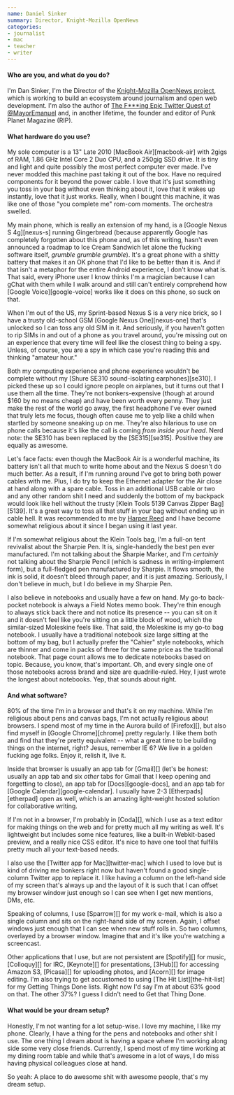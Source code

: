 ```yaml
---
name: Daniel Sinker
summary: Director, Knight-Mozilla OpenNews
categories:
- journalist
- mac
- teacher
- writer
---
```


#### Who are you, and what do you do?

I'm Dan Sinker, I'm the Director of the [Knight-Mozilla OpenNews project](http://mozillaopennews.org/ "A hacker-journalist project."), which is working to build an ecosystem around journalism and open web development. I'm also the author of [The F\*\*\*ing Epic Twitter Quest of @MayorEmanuel](http://www.quaxelrod.com/ "An epic Twitter tale.") and, in another lifetime, the founder and editor of Punk Planet Magazine (RIP).

#### What hardware do you use?

My sole computer is a 13" Late 2010 [MacBook Air][macbook-air] with 2gigs of RAM, 1.86 GHz Intel Core 2 Duo CPU, and a 250gig SSD drive. It is tiny and light and quite possibly the most perfect computer ever made. I've never modded this machine past taking it out of the box. Have no required components for it beyond the power cable. I love that it's just something you toss in your bag without even thinking about it, love that it wakes up instantly, love that it just works. Really, when I bought this machine, it was like one of those "you complete me" rom-com moments. The orchestra swelled. 

My main phone, which is really an extension of my hand, is a [Google Nexus S 4g][nexus-s] running Gingerbread (because apparently Google has completely forgotten about this phone and, as of this writing, hasn't even announced a roadmap to Ice Cream Sandwich let alone the fucking software itself, *grumble grumble grumble*). It's a great phone with a shitty battery that makes it an OK phone that I'd like to be better than it is. And if that isn't a metaphor for the entire Android experience, I don't know what is. That said, every iPhone user I know thinks I'm a magician because I can gChat with them while I walk around and still can't entirely comprehend how [Google Voice][google-voice] works like it does on this phone, so suck on that.

When I'm out of the US, my Sprint-based Nexus S is a very nice brick, so I have a trusty old-school GSM [Google Nexus One][nexus-one] that's unlocked so I can toss any old SIM in it. And seriously, if you haven't gotten to rip SIMs in and out of a phone as you travel around, you're missing out on an experience that every time will feel like the closest thing to being a spy. Unless, of course, you are a spy in which case you're reading this and thinking "amateur hour."

Both my computing experience and phone experience wouldn't be complete without my [Shure SE310 sound-isolating earphones][se310]. I picked these up so I could ignore people on airplanes, but it turns out that I use them all the time. They're not bonkers-expensive (though at around $160 by no means cheap) and have been worth every penny. They just make the rest of the world go away, the first headphone I've ever owned that truly lets me focus, though often cause me to yelp like a child when startled by someone sneaking up on me. They're also hilarious to use on phone calls because it's like the call is coming *from inside your head*. Nerd note: the SE310 has been replaced by the [SE315][se315]. Positive they are equally as awesome.

Let's face facts: even though the MacBook Air is a wonderful machine, its battery isn't all that much to write home about and the Nexus S doesn't do much better. As a result, if I'm running around I've got to bring both power cables with me. Plus, I do try to keep the Ethernet adapter for the Air close at hand along with a spare cable. Toss in an additional USB cable or two and any other random shit I need and suddenly the bottom of my backpack would look like hell without the trusty [Klein Tools 5139 Canvas Zipper Bag][5139]. It's a great way to toss all that stuff in your bag without ending up in cable hell. It was recommended to me by [Harper Reed](http://harper.reed.usesthis.com/ "An interview with Harper on this very site.") and I have become somewhat religious about it since I began using it last year. 

If I'm somewhat religious about the Klein Tools bag, I'm a full-on tent revivalist about the Sharpie Pen. It is, single-handedly the best pen ever manufactured. I'm not talking about the Sharpie Marker, and I'm *certainly* not talking about the Sharpie Pencil (which is sadness in writing-implement form), but a full-fledged pen manufactured by Sharpie. It flows smooth, the ink is solid, it doesn't bleed through paper, and it is just amazing. Seriously, I don't believe in much, but I do believe in my Sharpie Pen.

I also believe in notebooks and usually have a few on hand. My go-to back-pocket notebook is always a Field Notes memo book. They're thin enough to always stick back there and not notice its presence -- you can sit on it and it doesn't feel like you're sitting on a little block of wood, which the similar-sized Moleskine feels like. That said, the Moleskine is my go-to bag notebook. I usually have a traditional notebook size large sitting at the bottom of my bag, but I actually prefer the "Cahier" style notebooks, which are thinner and come in packs of three for the same price as the traditional notebook. That page count allows me to dedicate notebooks based on topic. Because, you know, that's important. Oh, and every single one of those notebooks across brand and size are quadrille-ruled. Hey, I just wrote the longest about notebooks. Yep, that sounds about right.

#### And what software?

80% of the time I'm in a browser and that's it on my machine. While I'm religious about pens and canvas bags, I'm not actually religious about browsers. I spend most of my time in the Aurora build of [Firefox][], but also find myself in [Google Chrome][chrome] pretty regularly. I like them both and find that they're pretty equivalent -- what a great time to be building things on the internet, right? Jesus, remember IE 6? We live in a golden fucking age folks. Enjoy it, relish it, live it.

Inside that browser is usually an app tab for [Gmail][] (let's be honest: usually an app tab and six *other* tabs for Gmail that I keep opening and forgetting to close), an app tab for [Docs][google-docs], and an app tab for [Google Calendar][google-calendar]. I usually have 2-3 [Etherpads][etherpad] open as well, which is an amazing light-weight hosted solution for collaborative writing.

If I'm not in a browser, I'm probably in [Coda][], which I use as a text editor for making things on the web and for pretty much all my writing as well. It's lightweight but includes some nice features, like a built-in Webkit-based preview, and a really nice CSS editor. It's nice to have one tool that fulfills pretty much all your text-based needs. 

I also use the [Twitter app for Mac][twitter-mac] which I used to love but is kind of driving me bonkers right now but haven't found a good single-column Twitter app to replace it. I like having a column on the left-hand side of my screen that's always up and the layout of it is such that I can offset my browser window just enough so I can see when I get new mentions, DMs, etc. 

Speaking of columns, I use [Sparrow][] for my work e-mail, which is also a single column and sits on the right-hand side of my screen. Again, I offset windows just enough that I can see when new stuff rolls in. So two columns, overlayed by a browser window. Imagine that and it's like you're watching a screencast.

Other applications that I use, but are not persistent are [Spotify][] for music, [Colloquy][] for IRC, [Keynote][] for presentations, [3Hub][] for accessing Amazon S3, [Picasa][] for uploading photos, and [Acorn][] for image editing. I'm also trying to get accustomed to using [The Hit List][the-hit-list] for my Getting Things Done lists. Right now I'd say I'm at about 63% good on that. The other 37%? I guess I didn't need to Get that Thing Done.

#### What would be your dream setup?

Honestly, I'm not wanting for a lot setup-wise. I love my machine, I like my phone. Clearly, I have a thing for the pens and notebooks and other shit I use. The one thing I dream about is having a space where I'm working along side some very close friends. Currently, I spend most of my time working at my dining room table and while that's awesome in a lot of ways, I do miss having physical colleagues close at hand. 

So yeah: A place to do awesome shit with awesome people, that's my dream setup.